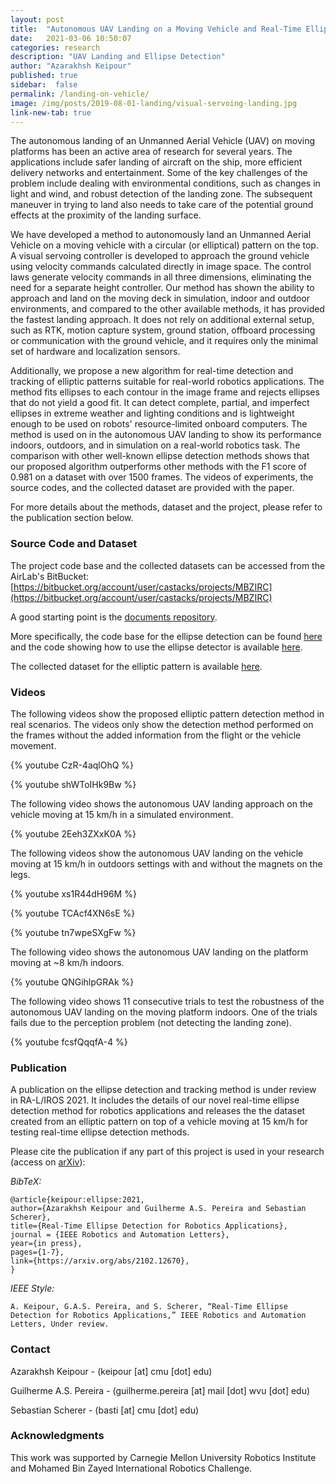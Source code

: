 ```yaml
---
layout: post
title:  "Autonomous UAV Landing on a Moving Vehicle and Real-Time Ellipse Detection"
date:   2021-03-06 10:50:07
categories: research
description: "UAV Landing and Ellipse Detection"
author: "Azarakhsh Keipour"
published: true
sidebar:  false
permalink: /landing-on-vehicle/
image: /img/posts/2019-08-01-landing/visual-servoing-landing.jpg
link-new-tab: true
---
```


The autonomous landing of an Unmanned Aerial Vehicle (UAV) on moving platforms has been an active area of research for several years. The applications include safer landing of aircraft on the ship, more efficient delivery networks and entertainment. Some of the key challenges of the problem include dealing with environmental conditions, such as changes in light and wind, and robust detection of the landing zone. The subsequent maneuver in trying to land also needs to take care of the potential ground effects at the proximity of the landing surface.

We have developed a method to autonomously land an Unmanned Aerial Vehicle on a moving vehicle with a circular (or elliptical) pattern on the top. A visual servoing controller is developed to approach the ground vehicle using velocity commands calculated directly in image space. The control laws generate velocity commands in all three dimensions, eliminating the need for a separate height controller. Our method has shown the ability to approach and land on the moving deck in simulation, indoor and outdoor environments, and compared to the other available methods, it has provided the fastest landing approach. It does not rely on additional external setup, such as RTK, motion capture system, ground station, offboard processing or communication with the ground vehicle, and it requires only the minimal set of hardware and localization sensors. 

Additionally, we propose a new algorithm for real-time detection and tracking of elliptic patterns suitable for real-world robotics applications. The method fits ellipses to each contour in the image frame and rejects ellipses that do not yield a good fit. It can detect complete, partial, and imperfect ellipses in extreme weather and lighting conditions and is lightweight enough to be used on robots' resource-limited onboard computers. The method is used on in the autonomous UAV landing to show its performance indoors, outdoors, and in simulation on a real-world robotics task. The comparison with other well-known ellipse detection methods shows that our proposed algorithm outperforms other methods with the F1 score of 0.981 on a dataset with over 1500 frames. The videos of experiments, the source codes, and the collected dataset are provided with the paper.

For more details about the methods, dataset and the project, please refer to the publication section below.

### Source Code and Dataset

The project code base and the collected datasets can be accessed from the AirLab's BitBucket: [https://bitbucket.org/account/user/castacks/projects/MBZIRC](https://bitbucket.org/account/user/castacks/projects/MBZIRC) 

A good starting point is the [documents repository](https://bitbucket.org/castacks/mbzirc_documents/wiki/Home). 

More specifically, the code base for the ellipse detection can be found [here](https://bitbucket.org/castacks/mbzirc_commons/) and the code showing how to use the ellipse detector is available [here](https://bitbucket.org/castacks/mbzirc_decktrack). 

The collected dataset for the elliptic pattern is available [here](http://bit.ly/airlabmbzdataset). 

### Videos

The following videos show the proposed elliptic pattern detection method in real scenarios. The videos only show the detection method performed on the frames without the added information from the flight or the vehicle movement. 

{% youtube CzR-4aqlOhQ %}

{% youtube shWToIHk9Bw %}

The following video shows the autonomous UAV landing approach on the vehicle moving at 15 km/h in a simulated environment. 

{% youtube 2Eeh3ZXxK0A %}


The following videos show the autonomous UAV landing on the vehicle moving at 15 km/h in outdoors settings with and without the magnets on the legs. 

{% youtube xs1R44dH96M %}

{% youtube TCAcf4XN6sE %}

{% youtube tn7wpeSXgFw %}

The following video shows the autonomous UAV landing on the platform moving at ~8 km/h indoors. 

{% youtube QNGihlpGRAk %}

The following video shows 11 consecutive trials to test the robustness of the autonomous UAV landing on the moving platform indoors. One of the trials fails due to the perception problem (not detecting the landing zone). 

{% youtube fcsfQqqfA-4 %}

### Publication

A publication on the ellipse detection and tracking method is under review in RA-L/IROS 2021. It includes the details of our novel real-time ellipse detection method for robotics applications and releases the the dataset created from an elliptic pattern on top of a vehicle moving at 15 km/h for testing real-time ellipse detection methods.

Please cite the publication if any part of this project is used in your research (access on [arXiv](https://arxiv.org/abs/2102.12670)): 

*BibTeX:* 

```
@article{keipour:ellipse:2021,
author={Azarakhsh Keipour and Guilherme A.S. Pereira and Sebastian Scherer},
title={Real-Time Ellipse Detection for Robotics Applications},
journal = {IEEE Robotics and Automation Letters},
year={in press},
pages={1-7},
link={https://arxiv.org/abs/2102.12670},
} 
```

*IEEE Style:* 

```
A. Keipour, G.A.S. Pereira, and S. Scherer, “Real-Time Ellipse Detection for Robotics Applications,” IEEE Robotics and Automation Letters, Under review. 
```

### Contact 

Azarakhsh Keipour - (keipour [at] cmu [dot] edu) 

Guilherme A.S. Pereira - (guilherme.pereira [at] mail [dot] wvu [dot] edu) 

Sebastian Scherer - (basti [at] cmu [dot] edu) 

### Acknowledgments

This work was supported by Carnegie Mellon University Robotics Institute and Mohamed Bin Zayed International Robotics Challenge.